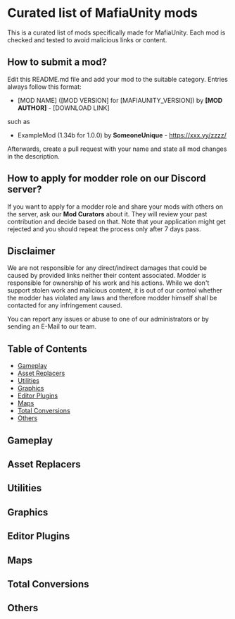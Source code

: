 # Curated list of MafiaUnity mods

This is a curated list of mods specifically made for MafiaUnity. Each mod is checked and tested to avoid malicious links or content.

## How to submit a mod?

Edit this README.md file and add your mod to the suitable category. Entries always follow this format:

- [MOD NAME] ([MOD VERSION] for [MAFIAUNITY_VERSION]) by **[MOD AUTHOR]** - [DOWNLOAD LINK]

such as
- ExampleMod (1.34b for 1.0.0) by **SomeoneUnique** - https://xxx.yy/zzzz/

Afterwards, create a pull request with your name and state all mod changes in the description.

## How to apply for modder role on our Discord server?

If you want to apply for a modder role and share your mods with others on the server, ask our **Mod Curators** about it. They will review your past contribution and decide based on that. Note that your application might get rejected and you should repeat the process only after 7 days pass.

## Disclaimer

We are not responsible for any direct/indirect damages that could be caused by provided links neither their content associated. Modder is responsible for ownership of his work and his actions. While we don't support stolen work and malicious content, it is out of our control whether the modder has violated any laws and therefore modder himself shall be contacted for any infringement caused.

You can report any issues or abuse to one of our administrators or by sending an E-Mail to our team.


## Table of Contents

- [Gameplay](#gameplay)
- [Asset Replacers](#asset-replacers)
- [Utilities](#utilities)
- [Graphics](#graphics)
- [Editor Plugins](#editor-plugins)
- [Maps](#maps)
- [Total Conversions](#total-conversions)
- [Others](#others)

## Gameplay ##

## Asset Replacers ##

## Utilities ##

## Graphics ##

## Editor Plugins ##

## Maps ##

## Total Conversions ##

## Others ##

